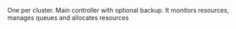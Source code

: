 One per cluster. Main controller with optional backup. It monitors resources, manages queues and allocates resources